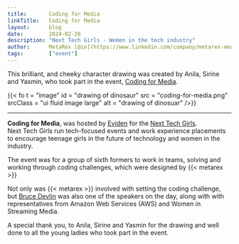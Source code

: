 ```yaml
---
title:       Coding for Media
linkTitle:   Coding for Media
layout:      blog
date:        2024-02-20
description: "Next Tech Girls - Wemen in the tech industry"
author:      MetaRex [@in](https://www.linkedin.com/company/metarex-media)
tags:        ["event"]
---
```




This brilliant, and cheeky character drawing was created by Anila, Sirine and Yasmin, who took part in the event, [Coding for Media].

{{< fo t = "image"
  id    = "drawing of dinosaur"
  src   = "coding-for-media.png"
  srcClass = "ui fluid image large"
  alt = "drawing of dinosuar"
/>}}

--- 
**Coding for Media**, was hosted by [Eviden] for the [Next Tech Girls].    
Next Tech Girls run tech-focused events and work experience placements to encourage teenage girls in the future of technology and women in the industry.

The event was for a group of sixth formers to work in teams, solving and working through coding challenges, which were designed by {{< metarex >}} 

Not only was {{< metarex >}} involved with setting the coding challenge, but [Bruce Devlin] was also one of the speakers on the day, along with with representatives from Amazon Web Services (AWS) and Women in Streaming Media.  

A special thank you, to Anila, Sirine and Yasmin for the drawing and well done to all the young ladies who took part in the event.  


[Coding for Media]:   https://www.linkedin.com/posts/mrmxf_next-tech-girls-x-eviden-x-aws-coding-for-activity-7163130183867179008-zAQg

[Next Tech Girls]:  https://nexttechgirls.com

[Eviden]:  https://fr.linkedin.com/company/eviden?trk=public_post-text

[Bruce Devlin]:   https://www.linkedin.com/in/mrmxf/
